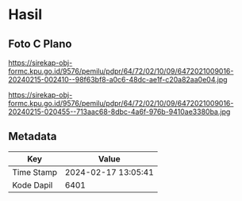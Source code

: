 # Hasil

## Foto C Plano

https://sirekap-obj-formc.kpu.go.id/9576/pemilu/pdpr/64/72/02/10/09/6472021009016-20240215-002410--98f63bf8-a0c6-48dc-ae1f-c20a82aa0e04.jpg

https://sirekap-obj-formc.kpu.go.id/9576/pemilu/pdpr/64/72/02/10/09/6472021009016-20240215-020455--713aac68-8dbc-4a6f-976b-9410ae3380ba.jpg


## Metadata

| Key        | Value               |
| ---------- | ------------------- |
| Time Stamp | 2024-02-17 13:05:41 |
| Kode Dapil | 6401                |



